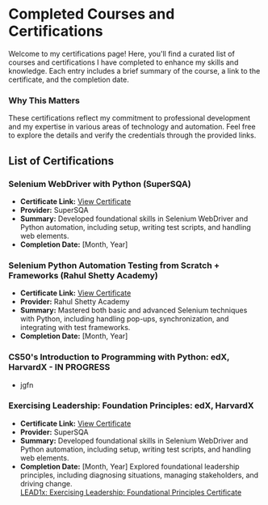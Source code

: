 # Completed Courses and Certifications

Welcome to my certifications page! Here, you'll find a curated list of courses and certifications I have completed to enhance my skills and knowledge. Each entry includes a brief summary of the course, a link to the certificate, and the completion date.

### Why This Matters
These certifications reflect my commitment to professional development and my expertise in various areas of technology and automation. Feel free to explore the details and verify the credentials through the provided links.

## List of Certifications

### Selenium WebDriver with Python (SuperSQA)
- **Certificate Link:** [View Certificate](URL-to-Certificate)
- **Provider:** SuperSQA
- **Summary:** Developed foundational skills in Selenium WebDriver and Python automation, including setup, writing test scripts, and handling web elements.
- **Completion Date:** [Month, Year]

### Selenium Python Automation Testing from Scratch + Frameworks (Rahul Shetty Academy)
- **Certificate Link:** [View Certificate](URL-to-Certificate)
- **Provider:** Rahul Shetty Academy
- **Summary:** Mastered both basic and advanced Selenium techniques with Python, including handling pop-ups, synchronization, and integrating with test frameworks.
- **Completion Date:** [Month, Year]


### **CS50's Introduction to Programming with Python: edX, HarvardX - IN PROGRESS**
- jgfn

 ### **Exercising Leadership: Foundation Principles: edX, HarvardX**  
- **Certificate Link:** [View Certificate](URL-to-Certificate)
- **Provider:** SuperSQA
- **Summary:** Developed foundational skills in Selenium WebDriver and Python automation, including setup, writing test scripts, and handling web elements.
- **Completion Date:** [Month, Year]
  Explored foundational leadership principles, including diagnosing situations, managing stakeholders, and driving change.   
  [LEAD1x: Exercising Leadership: Foundational Principles Certificate](https://courses.edx.org/certificates/60149bdfe7e54cd19c17586c5ff170a5?_gl=1*1tzsvwr*_gcl_au*MzU5MDgxNzkxLjE3MjE5MjMxMTU.*_ga*MTQ0NTgzMzQ2Mi4xNzIxOTIzMTE1*_ga_D3KS4KMDT0*MTcyMTk0NTUxMS4yLjEuMTcyMTk1MDE3MC4yOC4wLjA.)
  
